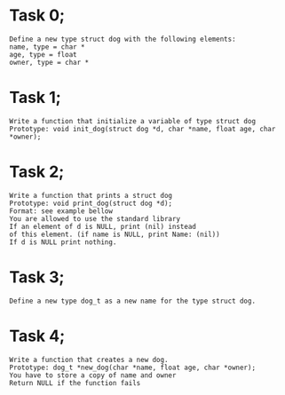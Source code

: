 # Task 0; 
    Define a new type struct dog with the following elements:
    name, type = char *
    age, type = float
    owner, type = char *
# Task 1;
    Write a function that initialize a variable of type struct dog
    Prototype: void init_dog(struct dog *d, char *name, float age, char *owner);
# Task 2;
    Write a function that prints a struct dog
    Prototype: void print_dog(struct dog *d);
    Format: see example bellow
    You are allowed to use the standard library
    If an element of d is NULL, print (nil) instead
    of this element. (if name is NULL, print Name: (nil))
    If d is NULL print nothing.
# Task 3;
    Define a new type dog_t as a new name for the type struct dog.

# Task 4;
    Write a function that creates a new dog.
    Prototype: dog_t *new_dog(char *name, float age, char *owner);
    You have to store a copy of name and owner
    Return NULL if the function fails

